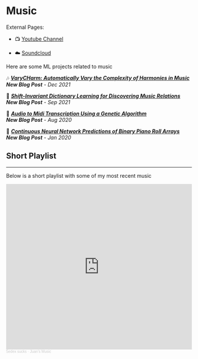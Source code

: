 # Music

External Pages:

-  📺 [Youtube Channel](https://www.youtube.com/channel/UC28HixRrIwMU7Wc4R_sUouA/videos)

-  ☁️ [Soundcloud](https://soundcloud.com/5edex-sucks/sets/juans-music)



Here are some ML projects related to music

🎶 **[*VaryCHarm: Automatically Vary the Complexity of Harmonies in Music*](https://jmhuer.github.io/mini_book/_build/html/docs/independent/varycharm.html)**
<br>
***New Blog Post** - Dec 2021*

🥁 **[*Shift-Invariant Dictionary Learning for Discovering Music Relations*](https://jmhuer.github.io/mini_book/_build/html/docs/independent/sidl.html)**
<br>
***New Blog Post** - Sep 2021*

🥁 **[*Audio to Midi Transcription Using a Genetic Algorithm*](https://jmhuer.github.io/mini_book/_build/html/docs/independent/audio2midi.html)**
<br>
***New Blog Post** - Aug 2020*

🎲 **[*Continuous Neural Network Predictions of Binary Piano Roll Arrays*](https://jmhuer.github.io/mini_book/_build/html/docs/independent/amcc.html)**
<br>
***New Blog Post** - Jan 2020*



## Short Playlist
---

Below is a short playlist with some of my most recent music

<iframe width="100%" height="450" scrolling="no" frameborder="no" allow="autoplay" src="https://w.soundcloud.com/player/?url=https%3A//api.soundcloud.com/playlists/652890546&color=%235bafde&auto_play=false&hide_related=false&show_comments=true&show_user=true&show_reposts=false&show_teaser=true"></iframe><div style="font-size: 10px; color: #cccccc;line-break: anywhere;word-break: normal;overflow: hidden;white-space: nowrap;text-overflow: ellipsis; font-family: Interstate,Lucida Grande,Lucida Sans Unicode,Lucida Sans,Garuda,Verdana,Tahoma,sans-serif;font-weight: 100;"><a href="https://soundcloud.com/5edex-sucks" title="5edex sucks" target="_blank" style="color: #cccccc; text-decoration: none;">5edex sucks</a> · <a href="https://soundcloud.com/5edex-sucks/sets/juans-music" title="Juan&#x27;s Music" target="_blank" style="color: #cccccc; text-decoration: none;">Juan&#x27;s Music</a></div>


<br>
<br>
